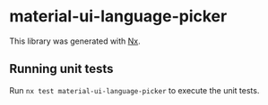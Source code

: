 # material-ui-language-picker

This library was generated with [Nx](https://nx.dev).

## Running unit tests

Run `nx test material-ui-language-picker` to execute the unit tests.
